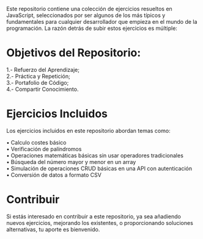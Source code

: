 Este repositorio contiene una colección de ejercicios resueltos en JavaScript, seleccionados por ser algunos de los más típicos y fundamentales para cualquier desarrollador que empieza en el mundo de la programación. La razón detrás de subir estos ejercicios es múltiple:

<h1>Objetivos del Repositorio:</h1>

1.- Refuerzo del Aprendizaje;<br>
2.- Práctica y Repetición;<br>
3.- Portafolio de Código;<br>
4.- Compartir Conocimiento.

<h1>Ejercicios Incluidos</h1>
Los ejercicios incluidos en este repositorio abordan temas como:

• Calculo costes básico<br>
• Verificación de palíndromos<br>
• Operaciones matemáticas básicas sin usar operadores tradicionales<br>
• Búsqueda del número mayor y menor en un array<br>
• Simulación de operaciones CRUD básicas en una API con autenticación<br>
• Conversión de datos a formato CSV<br>


<h1>Contribuir</h1>
Si estás interesado en contribuir a este repositorio, ya sea añadiendo nuevos ejercicios, mejorando los existentes, o proporcionando soluciones alternativas, tu aporte es bienvenido. 

